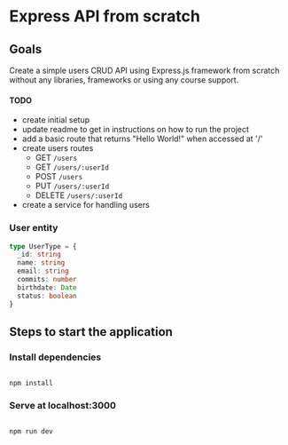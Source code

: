 # Express API from scratch

## Goals

Create a simple users CRUD API using Express.js framework from scratch without any libraries, frameworks or using any course support.

#### TODO

- create initial setup
- update readme to get in instructions on how to run the project
- add a basic route that returns "Hello World!" when accessed at '/'
- create users routes
  - GET `/users`
  - GET `/users/:userId`
  - POST `/users`
  - PUT `/users/:userId`
  - DELETE `/users/:userId`
- create a service for handling users

### User entity

```typescript
type UserType = {
  _id: string
  name: string
  email: string
  commits: number
  birthdate: Date
  status: boolean
}
```

## Steps to start the application

### Install dependencies

```

npm install
```

### Serve at localhost:3000

```

npm run dev
```
